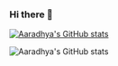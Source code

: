 ### Hi there 👋

<!--
**aaradhyajajoo/aaradhyajajoo** is a ✨ _special_ ✨ repository because its `README.md` (this file) appears on your GitHub profile.

Here are some ideas to get you started:

- 🔭 I’m currently working on ...
- 🌱 I’m currently learning ...
- 👯 I’m looking to collaborate on ...
- 🤔 I’m looking for help with ...
- 💬 Ask me about ...
- 📫 How to reach me: ...
- 😄 Pronouns: ...
- ⚡ Fun fact: ...
-->


[![Aaradhya's GitHub stats](https://github-readme-stats.vercel.app/api?username=aaradhyajajoo)](https://github.com/aaradhyajajoo/github-readme-stats)

![Aaradhya's GitHub stats](https://github-readme-stats.vercel.app/api?username=aaradhyajajoo&count_private=true)
